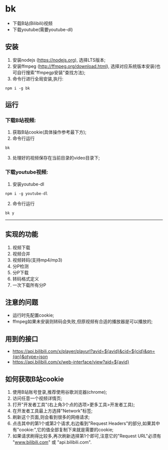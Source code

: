 # bk
* 下载B站(Bilibili)视频
* 下载youtube(需要youtube-dl)

## 安装
1. 安装nodejs (https://nodejs.org), 选择LTS版本;
2. 安装ffmpeg (http://ffmpeg.org/download.html), 选择对应系统版本安装(也可自行搜索"ffmpegp安装"查找方法);
3. 命令行进行全局安装,执行:
  ```
  npm i -g bk
  ```

## 运行
### 下载B站视频:
1. 获取B站cookie(具体操作参考最下方);
2. 命令行运行
  ```
  bk
  ```
3. 处理好的视频保存在当前目录的video目录下;

### 下载youtube视频:
1. 安装youtube-dl
  ```
  npm i -g youtube-dl
  ```
2. 命令行运行
  ```
  bk y
  ```

-----

## 实现的功能
1. 视频下载
2. 视频合并
3. 视频转码(支持mp4/mp3)
4. 分P检测
5. 分P下载
6. 转码格式定义
7. 一次下载所有分P

## 注意的问题
* 运行时先配置cookie;
* ffmpeg如果未安装则转码会失败,但原视频有合适的播放器是可以播放的;

## 用到的接口
* https://api.bilibili.com/x/player/playurl?avid=${avid}&cid=${cid}&qn={qn}&otype=json
* https://api.bilibili.com/x/web-interface/view?aid=${avid}

## 如何获取B站cookie
1. 使用B站账号登录,推荐使用谷歌浏览器(chrome);
2. 访问任意一个视频详情页;
3. 打开"开发者工具"(右上角3个点的选项>更多工具>开发者工具);
4. 在开发者工具最上方选择"Network"标签;
5. 刷新这个页面,则会看到很多的网络请求;
6. 点击其中的第1个或第2个请求,右边看到"Request Headers"的部分,如果其中有"cookie:",它的值全部复制下来就是需要的cookie;
7. 如果请求刷得比较多,再次刷新选择第1个即可,注意它的"Request URL"必须有  "www.bilibili.com" 或 "api.bilibili.com".
